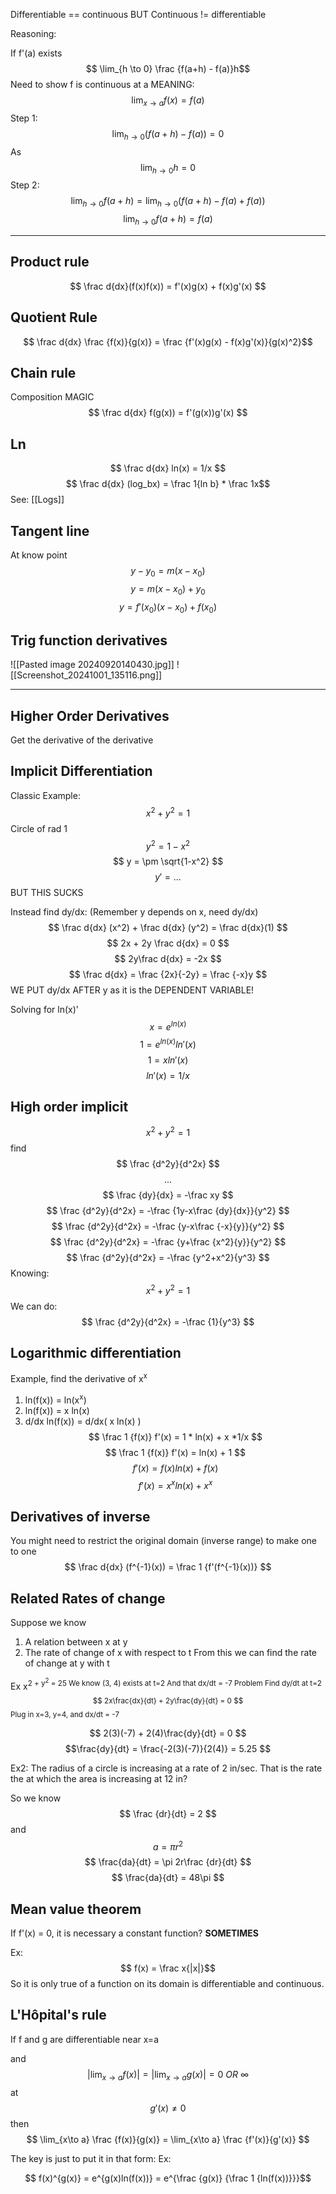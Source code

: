 Differentiable == continuous 
BUT
Continuous != differentiable

Reasoning:

If f'(a) exists
$$ \lim_{h \to 0} \frac {f(a+h) - f(a)}h$$
Need to show f is continuous at a MEANING:
$$ \lim_{x \to a} f(x)=f(a) $$
Step 1:
$$ \lim_{h \to 0} (f(a+h)-f(a)) = 0 $$
As
$$ \lim_{h \to 0}h = 0 $$
Step 2:
$$ \lim_{h \to 0} f(a+h) = \lim_{h \to 0}(f(a+h) - f(a) + f(a)) $$
$$ \lim_{h \to 0} f(a+h) = f(a) $$

-------------
## Product rule
$$ \frac d{dx}(f(x)f(x)) = f'(x)g(x) + f(x)g'(x) $$
## Quotient Rule
$$ \frac d{dx} \frac {f(x)}{g(x)} = \frac {f'(x)g(x) - f(x)g'(x)}{g(x)^2}$$
## Chain rule
Composition MAGIC
$$ \frac d{dx} f(g(x)) = f'(g(x))g'(x) $$
## Ln
 $$ \frac d{dx} ln(x) = 1/x $$
 $$ \frac d{dx} (log_bx) = \frac 1{ln b} * \frac 1x$$
 See: [[Logs]]
## Tangent line
At know point
$$ y−y_0​=m(x−x_0​) $$
$$ y=m(x−x_0​) + y_0​ $$
$$ y=f'(x_0)(x−x_0​) + f(x_0) $$

## Trig function derivatives

![[Pasted image 20240920140430.jpg]]
![[Screenshot_20241001_135116.png]]
______________
## Higher Order  Derivatives
Get the derivative of the derivative
## Implicit Differentiation
Classic Example: $$ x^2 + y^2 = 1 $$
Circle of rad 1
$$ y^2 = 1-x^2 $$
$$ y = \pm \sqrt{1-x^2} $$ $$ y' = ...$$
BUT THIS SUCKS

Instead find dy/dx: (Remember y depends on x, need dy/dx)
$$ \frac d{dx} (x^2) + \frac d{dx} (y^2)  = \frac d{dx}(1) $$
$$ 2x + 2y \frac d{dx} = 0 $$
$$ 2y\frac d{dx} = -2x $$
$$ \frac d{dx} = \frac {2x}{-2y} = \frac  {-x}y $$
WE PUT dy/dx AFTER y as it is the DEPENDENT VARIABLE!


Solving for ln(x)'
$$ x = e^{ln(x)}$$
$$ 1 = e^{ln(x)}ln'(x)$$
$$ 1 = xln'(x)$$
$$ ln'(x) = 1/x$$
## High order implicit
$$ x^2 + y^2 = 1$$
find $$ \frac {d^2y}{d^2x} $$
$$...$$$$ \frac {dy}{dx} = -\frac xy $$
$$ \frac {d^2y}{d^2x} = -\frac {1y-x\frac {dy}{dx}}{y^2} $$
$$ \frac {d^2y}{d^2x} = -\frac {y-x\frac {-x}{y}}{y^2} $$
$$ \frac {d^2y}{d^2x} = -\frac {y+\frac {x^2}{y}}{y^2} $$
$$ \frac {d^2y}{d^2x} = -\frac {y^2+x^2}{y^3} $$
Knowing: $$ x^2 + y^2 = 1$$
We can do:
$$ \frac {d^2y}{d^2x} = -\frac {1}{y^3} $$

## Logarithmic differentiation 
Example, find the derivative of x<sup>x</sub>
1. ln(f(x)) = ln(x<sup>x</sup>)
2. ln(f(x))  = x ln(x)
3. d/dx ln(f(x)) = d/dx( x ln(x) )
$$ \frac 1 {f(x)} f'(x) = 1 * ln(x) + x *1/x $$
$$ \frac 1 {f(x)} f'(x) = ln(x) + 1 $$
$$ f'(x) = f(x)ln(x) + f(x) $$
$$ f'(x) = x^xln(x) + x^x $$

## Derivatives of inverse
You might need to restrict the original domain (inverse range) to make one to one
$$ \frac d{dx} (f^{-1}(x)) = \frac 1 {f'(f^{-1}(x))} $$
## Related Rates of change
Suppose we know
1) A relation between x at y
2) The rate of change of x with respect to t
From this we can find the rate of change at y with t

Ex x<sup>2</sub> + y<sup>2</sup> = 25
We know (3, 4) exists at t=2
And that dx/dt = -7
Problem Find dy/dt at t=2
$$ 2x\frac{dx}{dt}  + 2y\frac{dy}{dt} = 0 $$
Plug in x=3, y=4, and dx/dt = -7

$$ 2(3)(-7)  + 2(4)\frac{dy}{dt} = 0 $$
$$\frac{dy}{dt} = \frac{-2(3)(-7)}{2(4)} = 5.25 $$

Ex2:
The radius of a circle is increasing at a rate of 2 in/sec. That is the rate the at which the area is increasing at 12 in?

So we know $$ \frac {dr}{dt} = 2 $$
and
$$ a = \pi r^2 $$
$$ \frac{da}{dt} = \pi 2r\frac {dr}{dt} $$
$$ \frac{da}{dt} = 48\pi $$

## Mean value theorem

If f'(x) = 0, it is necessary a constant function? 
**SOMETIMES**

Ex:
$$ f(x) = \frac x{|x|}$$
So it is only true of a function on its domain is differentiable and continuous. 
## L'Hôpital's rule

If f and g are differentiable near x=a

and
$$ |\lim_{x\to a}f(x)|= |\lim_{x\to a} g(x)| = 0\ OR\ \infty$$
at $$ g'(x) \ne 0 $$
then 
$$ \lim_{x\to a} \frac {f(x)}{g(x)} = \lim_{x\to a} \frac {f'(x)}{g'(x)} $$


The key is just to put it in that form:
Ex:

$$ f(x)^{g(x)} = e^{g(x)ln(f(x))} =  e^{\frac {g(x)} {\frac 1 {ln(f(x))}}}$$
